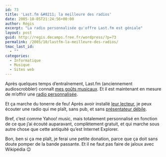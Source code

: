 ```yaml
---
id: 73
title: 'Last.fm &#8211; la meilleure des radios'
date: 2005-10-05T21:24:56+00:00
author: Régis
excerpt: "La radio personnalisée qu'offre Last.fm est géniale"
layout: post
guid: http://regis.decamps.free.fr/wordpress/?p=73
permalink: /2005/10/lastfm-la-meilleure-des-radios/
tmac_last_id:
  - ""
categories:
  - Informatique
  - Musique
  - Sites web
---
```

Après quelques temps d&rsquo;entraînement, Last.fm (anciennement audioscrobbler) connaît [mes goûts musicaux](http://www.last.fm/user/wakaseoo/). Et il est maintenant en mesure de m&rsquo;offrir une [radio personnalisée](http://www.last.fm/radio/).

Et ça marche du tonerre de feu! Après avoir installé [leur lecteur](), je peux écouter une radio qui me plaît, sans pub, et sans [présentateur débile](http://www.last.fm/user/wakaseoo/).

Bref, c&rsquo;est comme Yahoo! music, mais totalement personnalisé en fonction de ce que j&rsquo;ai écouté auparavant, complètement gratuit, et qui marche sous autre chose que cette antiquité qu&rsquo;est Internet Explorer.

Bon, ben si ça me plaît, je ferai une petite donation, parce que ça doit sans doute pomper de la bande passante. Et il ne faut pas faire de jaloux avec Wikipédia 😉